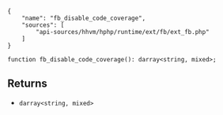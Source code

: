 ``` yamlmeta
{
    "name": "fb_disable_code_coverage",
    "sources": [
        "api-sources/hhvm/hphp/runtime/ext/fb/ext_fb.php"
    ]
}
```




``` Hack
function fb_disable_code_coverage(): darray<string, mixed>;
```




## Returns




+ ` darray<string, mixed> `
<!-- HHAPIDOC -->
